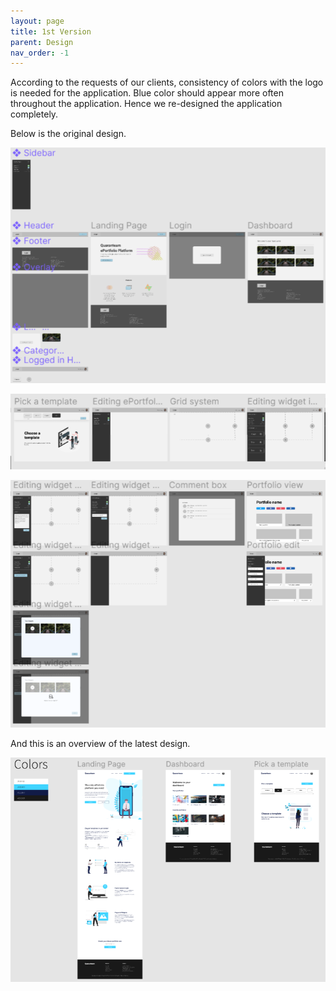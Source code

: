 ```yaml
---
layout: page
title: 1st Version
parent: Design
nav_order: -1
---
```

According to the requests of our clients, consistency of colors with the logo is needed for the application. 
Blue color should appear more often throughout the application. 
Hence we re-designed the application completely.

Below is the original design.

![Old_Design1](../img/old_design1.PNG)

![Old_Design2](../img/old_design2.PNG)

![Old_Design3](../img/old_design3.PNG)

And this is an overview of the latest design.

![New_Design](../img/new_design.PNG)